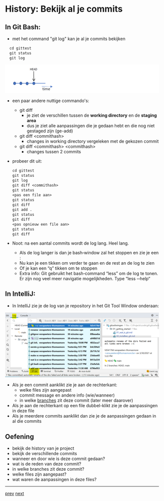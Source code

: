 # History: Bekijk al je commits 

## In Git Bash: 
*  met het command "git log" kan je al je commits bekijken
```
  cd gittest
  git status
  git log
```
![history_simple_timeline.png](images/history_simple_timeline.png)

* een paar andere nuttige commando's:
  * git diff
    * je ziet de verschillen tussen de **working directory** en de **staging area** 
    * dus je ziet alle aanpassingen die je gedaan hebt en die nog niet gestaged zijn (ge-add)
  * git diff \<commithash>
    * changes in working directory vergeleken met de gekozen commit
  * git diff \<commithash> \<commithash>
    * changes tussen 2 commits
* probeer dit uit:     
  ```
  cd gittest
  git status
  git log
  git diff <commithash>
  git status
  <pas een file aan>
  git status
  git diff
  git add .
  git status
  git diff
  <pas opnieuw een file aan>
  git status
  git diff    
  ```

* Noot: na een aantal commits wordt de log lang. Heel lang.
  * Als de log langer is dan je bash‐window zal het stoppen en zie je een :
  * Nu kan je een <blank> tikken om verder te gaan en de rest an de log te zien
  * Of je kan een “q” tikken om te stoppen
  * Extra info: Git gebruikt het bash‐command “less” om de log te tonen. 
    Er zijn nog veel meer navigatie mogelijkheden. Type “less ‐‐help“


## In IntelliJ: 
* In IntelliJ zie je de log van je repository in het Git Tool Window onderaan:

![history_log_in_intellij.png](images/history_log_in_intellij.png)

* Als je een commit aanklikt zie je aan de rechterkant: 
  * welke files zijn aangepast
  * commit message en andere info (wie/wanneer) 
  * in welke [branches](../05_branches/01_branches.md) zit deze commit (later meer daarover)
* Als je aan de rechterkant op een file dubbel-klikt zie je de aanpassingen in deze file 
* Als je meerdere commits aanklikt dan zie je de aanpassingen gedaan in al die commits 

## Oefening 
* bekijk de history van je project  
* bekijk de verschillende commits 
* wanneer en door wie is deze commit gedaan?
* wat is de reden van deze commit?   
* in welke branches zit deze commit?  
* welke files zijn aangepast? 
* wat waren de aanpassingen in deze files? 

---
[prev](../01_getting_started/08_gitignore.md)
[next](02_go_back_in_time.md)
